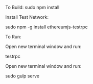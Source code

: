 To Build:
sudo npm install

Install Test Network:

sudo npm -g install ethereumjs-testrpc

To Run:

Open new terminal window and run:

testrpc

Open new terminal window and run:

sudo gulp serve


